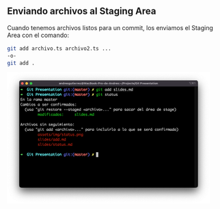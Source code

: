 ## Enviando archivos al Staging Area

Cuando tenemos archivos listos para un commit, los enviamos el Staging Area con el comando: 

```bash {all|1|3|all}
git add archivo.ts archivo2.ts ...
-o-
git add .
```

<img style="margin: auto;" width="475" src="assets/img/add.png"/>
